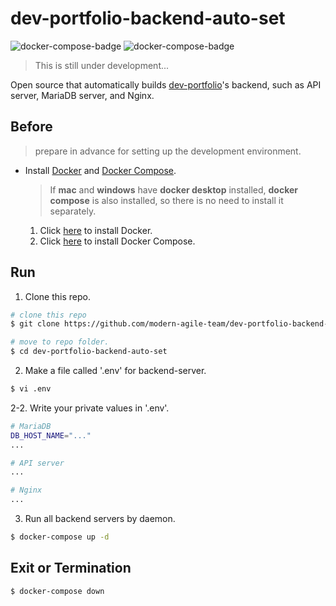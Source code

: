 # dev-portfolio-backend-auto-set
![docker-compose-badge](https://img.shields.io/badge/Docker_Compose-red)
![docker-compose-badge](https://img.shields.io/badge/TypeScript-blue)  
> This is still under development...   

Open source that automatically builds [dev-portfolio](https://github.com/modern-agile-team/dev-portfolio)'s backend, such as API server, MariaDB server, and Nginx.

## Before
> prepare in advance for setting up the development environment.
* Install [Docker](https://docs.docker.com/get-docker/) and [Docker Compose](https://docs.docker.com/compose/install/).
   > If **mac** and **windows** have **docker desktop** installed, **docker compose** is also installed, so there is no need to install it separately.
   1. Click [here](https://docs.docker.com/get-docker/) to install Docker.
   2. Click [here](https://docs.docker.com/compose/install/) to install Docker Compose.

## Run
1. Clone this repo.
  ```bash
  # clone this repo
  $ git clone https://github.com/modern-agile-team/dev-portfolio-backend-auto-set

  # move to repo folder.
  $ cd dev-portfolio-backend-auto-set
  ```
2. Make a file called '.env' for backend-server.
  ```bash
  $ vi .env
  ```
2-2. Write your private values in '.env'.
  ```bash
  # MariaDB
  DB_HOST_NAME="..."
  ...

  # API server
  ...

  # Nginx
  ...
  ```
3. Run all backend servers by daemon.
  ```bash
  $ docker-compose up -d
  ```

## Exit or Termination
```bash
$ docker-compose down
```
